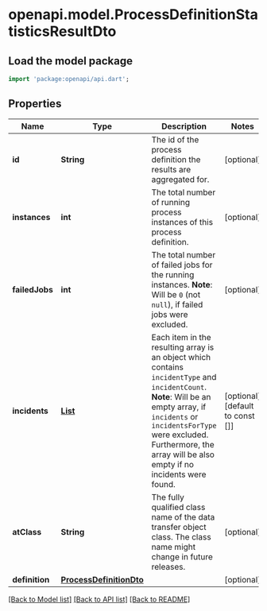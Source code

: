 # openapi.model.ProcessDefinitionStatisticsResultDto

## Load the model package
```dart
import 'package:openapi/api.dart';
```

## Properties
Name | Type | Description | Notes
------------ | ------------- | ------------- | -------------
**id** | **String** | The id of the process definition the results are aggregated for. | [optional] 
**instances** | **int** | The total number of running process instances of this process definition. | [optional] 
**failedJobs** | **int** | The total number of failed jobs for the running instances. **Note**: Will be `0` (not `null`), if failed jobs were excluded. | [optional] 
**incidents** | [**List<IncidentStatisticsResultDto>**](IncidentStatisticsResultDto.md) | Each item in the resulting array is an object which contains `incidentType` and `incidentCount`. **Note**: Will be an empty array, if `incidents` or `incidentsForType` were excluded. Furthermore, the array will be also empty if no incidents were found. | [optional] [default to const []]
**atClass** | **String** | The fully qualified class name of the data transfer object class. The class name might change in future releases. | [optional] 
**definition** | [**ProcessDefinitionDto**](ProcessDefinitionDto.md) |  | [optional] 

[[Back to Model list]](../README.md#documentation-for-models) [[Back to API list]](../README.md#documentation-for-api-endpoints) [[Back to README]](../README.md)


